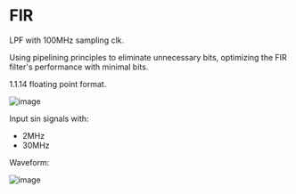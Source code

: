 
# FIR
LPF with 100MHz sampling clk.

Using pipelining principles to eliminate unnecessary bits, optimizing the FIR filter's performance with minimal bits.

1.1.14 floating point format.


![image](https://github.com/user-attachments/assets/9843bdc1-aaed-4679-9c90-0f95f0b7afba)


Input sin signals with: 
- 2MHz
- 30MHz

Waveform:


![image](https://github.com/user-attachments/assets/054b1268-89b2-4db4-a7f3-161b46a932d3)


